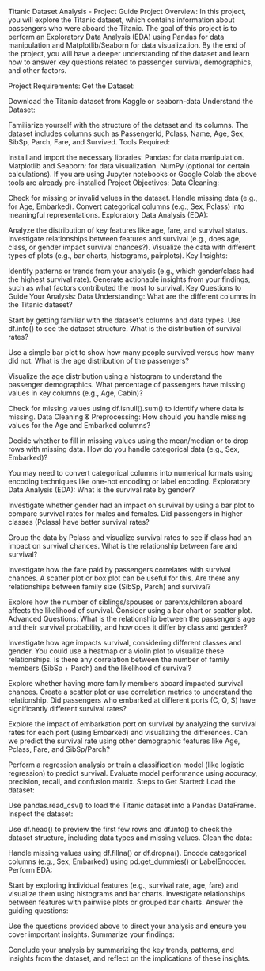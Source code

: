 Titanic Dataset Analysis - Project Guide
Project Overview:
In this project, you will explore the Titanic dataset, which contains information about passengers who were aboard the Titanic. The goal of this project is to perform an Exploratory Data Analysis (EDA) using Pandas for data manipulation and Matplotlib/Seaborn for data visualization. By the end of the project, you will have a deeper understanding of the dataset and learn how to answer key questions related to passenger survival, demographics, and other factors.

Project Requirements:
Get the Dataset:

Download the Titanic dataset from Kaggle or seaborn-data
Understand the Dataset:

Familiarize yourself with the structure of the dataset and its columns. The dataset includes columns such as PassengerId, Pclass, Name, Age, Sex, SibSp, Parch, Fare, and Survived.
Tools Required:

Install and import the necessary libraries:
Pandas: for data manipulation.
Matplotlib and Seaborn: for data visualization.
NumPy (optional for certain calculations).
If you are using Jupyter notebooks or Google Colab the above tools are already pre-installed
Project Objectives:
Data Cleaning:

Check for missing or invalid values in the dataset.
Handle missing data (e.g., for Age, Embarked).
Convert categorical columns (e.g., Sex, Pclass) into meaningful representations.
Exploratory Data Analysis (EDA):

Analyze the distribution of key features like age, fare, and survival status.
Investigate relationships between features and survival (e.g., does age, class, or gender impact survival chances?).
Visualize the data with different types of plots (e.g., bar charts, histograms, pairplots).
Key Insights:

Identify patterns or trends from your analysis (e.g., which gender/class had the highest survival rate).
Generate actionable insights from your findings, such as what factors contributed the most to survival.
Key Questions to Guide Your Analysis:
Data Understanding:
What are the different columns in the Titanic dataset?

Start by getting familiar with the dataset’s columns and data types. Use df.info() to see the dataset structure.
What is the distribution of survival rates?

Use a simple bar plot to show how many people survived versus how many did not.
What is the age distribution of the passengers?

Visualize the age distribution using a histogram to understand the passenger demographics.
What percentage of passengers have missing values in key columns (e.g., Age, Cabin)?

Check for missing values using df.isnull().sum() to identify where data is missing.
Data Cleaning & Preprocessing:
How should you handle missing values for the Age and Embarked columns?

Decide whether to fill in missing values using the mean/median or to drop rows with missing data.
How do you handle categorical data (e.g., Sex, Embarked)?

You may need to convert categorical columns into numerical formats using encoding techniques like one-hot encoding or label encoding.
Exploratory Data Analysis (EDA):
What is the survival rate by gender?

Investigate whether gender had an impact on survival by using a bar plot to compare survival rates for males and females.
Did passengers in higher classes (Pclass) have better survival rates?

Group the data by Pclass and visualize survival rates to see if class had an impact on survival chances.
What is the relationship between fare and survival?

Investigate how the fare paid by passengers correlates with survival chances. A scatter plot or box plot can be useful for this.
Are there any relationships between family size (SibSp, Parch) and survival?

Explore how the number of siblings/spouses or parents/children aboard affects the likelihood of survival. Consider using a bar chart or scatter plot.
Advanced Questions:
What is the relationship between the passenger’s age and their survival probability, and how does it differ by class and gender?

Investigate how age impacts survival, considering different classes and gender. You could use a heatmap or a violin plot to visualize these relationships.
Is there any correlation between the number of family members (SibSp + Parch) and the likelihood of survival?

Explore whether having more family members aboard impacted survival chances. Create a scatter plot or use correlation metrics to understand the relationship.
Did passengers who embarked at different ports (C, Q, S) have significantly different survival rates?

Explore the impact of embarkation port on survival by analyzing the survival rates for each port (using Embarked) and visualizing the differences.
Can we predict the survival rate using other demographic features like Age, Pclass, Fare, and SibSp/Parch?

Perform a regression analysis or train a classification model (like logistic regression) to predict survival. Evaluate model performance using accuracy, precision, recall, and confusion matrix.
Steps to Get Started:
Load the dataset:

Use pandas.read_csv() to load the Titanic dataset into a Pandas DataFrame.
Inspect the dataset:

Use df.head() to preview the first few rows and df.info() to check the dataset structure, including data types and missing values.
Clean the data:

Handle missing values using df.fillna() or df.dropna().
Encode categorical columns (e.g., Sex, Embarked) using pd.get_dummies() or LabelEncoder.
Perform EDA:

Start by exploring individual features (e.g., survival rate, age, fare) and visualize them using histograms and bar charts.
Investigate relationships between features with pairwise plots or grouped bar charts.
Answer the guiding questions:

Use the questions provided above to direct your analysis and ensure you cover important insights.
Summarize your findings:

Conclude your analysis by summarizing the key trends, patterns, and insights from the dataset, and reflect on the implications of these insights.
